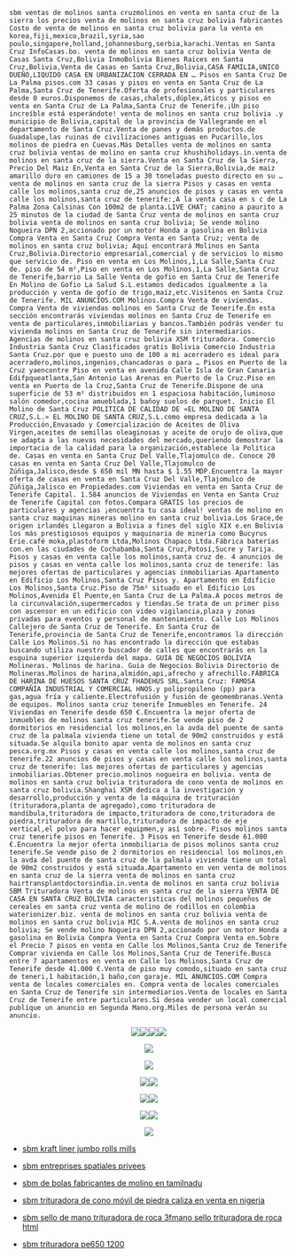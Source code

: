 
```
sbm ventas de molinos santa cruzmolinos en venta en santa cruz de la sierra los precios venta de molinos en santa cruz bolivia fabricantes Costo de venta de molinos en santa cruz bolivia para la venta en korea,fiji,mexico,brazil,syria,sao poulo,singapore,holland,johannesburg,serbia,karachi.Ventas en Santa Cruz InfoCasas.bo. venta de molinos en santa cruz bolivia Venta de Casas Santa Cruz,Bolivia InmoBolivia Bienes Raices en Santa Cruz,Bolivia,Venta de Casas en Santa Cruz,Bolivia,CASA FAMILIA,UNICO DUEÑO,LIQUIDO CASA EN URBANIZACION CERRADA EN … Pisos en Santa Cruz De La Palma pisos.com 33 casas y pisos en venta en Santa Cruz de La Palma,Santa Cruz de Tenerife.Oferta de profesionales y particulares desde 0 euros.Disponemos de casas,chalets,dúplex,áticos y pisos en venta en Santa Cruz de La Palma,Santa Cruz de Tenerife.¡Un piso increíble está esperándote! venta de molinos en santa cruz bolivia .y municipio de Bolivia,capital de la provincia de Vallegrande en el departamento de Santa Cruz.Venta de panes y demás productos.de Guadalupe,las ruinas de civilizaciones antiguas en Pucarillo,los molinos de piedra en Cuevas.Más Detalles venta de molinos en santa cruz bolivia ventas de molino en santa cruz khushiholidays.in.venta de molinos en santa cruz de la sierra.Venta en Santa Cruz de la Sierra, Precio Del Maiz En,Venta en Santa Cruz de la Sierra,Bolivia,de maiz amarillo duro en camiones de 15 a 30 toneladas puesto directo en su … venta de molinos en santa cruz de la sierra Pisos y casas en venta calle los molinos,santa cruz de,25 anuncios de pisos y casas en venta calle los molinos,santa cruz de tenerife:,A la venta casa en s c de La Palma Zona Calsinas Con 100m2 de planta.LIVE CHAT; camino a paurito a 25 minutos de la ciudad de Santa Cruz venta de molinos en santa cruz bolivia venta de molinos en santa cruz bolivia; Se vende molino Nogueira DPN 2,accionado por un motor Honda a gasolina en Bolivia Compra Venta en Santa Cruz Compra Venta en Santa Cruz; venta de molinos en santa cruz bolivia; Aquí encontrará Molinos en Santa Cruz,Bolivia.Directorio empresarial,comercial y de servicios lo mismo que servicio de. Piso en venta en Los Molinos,1,La Salle,Santa Cruz de. piso de 54 m²,Piso en venta en Los Molinos,1,La Salle,Santa Cruz de Tenerife,barrio La Salle Venta de gofio en Santa Cruz de Tenerife En Molino de Gofio La Salud S.L.estamos dedicados igualmente a la producción y venta de gofio de trigo,maíz,etc.Visítenos en Santa Cruz de Tenerife. MIL ANUNCIOS.COM Molinos.Compra Venta de viviendas. Compra Venta de viviendas molinos en Santa Cruz de Tenerife.En esta sección encontrarás viviendas molinos en Santa Cruz de Tenerife en venta de particulares,inmobiliarias y bancos.También podrás vender tu vivienda molinos en Santa Cruz de Tenerife sin intermediarios. Agencias de molinos en santa cruz bolivia XSM trituradora. Comercio Industria Santa Cruz Clasificados gratis Bolivia Comercio Industria Santa Cruz.por que e puesto uno de 100 a mi acerradero es ideal para acerradero,molinos,ingenios,chancadoras o para … Pisos en Puerto de la Cruz yaencontre Piso en venta en avenida Calle Isla de Gran Canaria Edifpqueatlanta,San Antonio Las Arenas en Puerto de la Cruz.Piso en venta en Puerto de la Cruz,Santa Cruz de Tenerife.Dispone de una superficie de 53 m² distribuidos en 1 espaciosa habitación,luminoso salón comedor,cocina amueblada,1 bañoy suelos de parquet. Inicio El Molino de Santa Cruz POLITICA DE CALIDAD DE «EL MOLINO DE SANTA CRUZ,S.L.» EL MOLINO DE SANTA CRUZ,S.L.como empresa dedicada a la Producción,Envasado y Comercialización de Aceites de Oliva Virgen,aceites de semillas oleaginosas y aceite de orujo de oliva,que se adapta a las nuevas necesidades del mercado,queriendo demostrar la importacia de la calidad para la organización,establece la Política de. Casas en venta en Santa Cruz Del Valle,Tlajomulco de. Conoce 20 casas en venta en Santa Cruz Del Valle,Tlajomulco de Zúñiga,Jalisco,desde $ 650 mil MN hasta $ 1.55 MDP.Encuentra la mayor oferta de casas en venta en Santa Cruz Del Valle,Tlajomulco de Zúñiga,Jalisco en Propiedades.com Viviendas en venta en Santa Cruz de Tenerife Capital. 1.584 anuncios de Viviendas en Venta en Santa Cruz de Tenerife Capital con fotos.Compara GRATIS los precios de particulares y agencias ¡encuentra tu casa ideal! ventas de molino en santa cruz maquinas mineras molino en santa cruz bolivia.Los Grace,de origen irlandés Llegaron a Bolivia a fines del siglo XIX e.en Bolivia los más prestigiosos equipos y maquinaria de minería como Bucyrus Erie.café moka,plastoform Ltda,Molinos Chapaco Ltda.Fábrica baterías con.en las ciudades de Cochabamba,Santa Cruz,Potosí,Sucre y Tarija. Pisos y casas en venta calle los molinos,santa cruz de. 4 anuncios de pisos y casas en venta calle los molinos,santa cruz de tenerife: las mejores ofertas de particulares y agencias inmobiliarias Apartamento en Edificio Los Molinos,Santa Cruz Pisos y. Apartamento en Edificio Los Molinos,Santa Cruz.Piso de 75m² situado en el Edificio Los Molinos,Avenida El Puente,en Santa Cruz de La Palma.A pocos metros de la circunvalación,supermercados y tiendas.Se trata de un primer piso con ascensor en un edificio con video vigilancia,plaza y zonas privadas para eventos y personal de mantenimiento. Calle Los Molinos Callejero de Santa Cruz de Tenerife. En Santa Cruz de Tenerife,provincia de Santa Cruz de Tenerife,encontramos la dirección Calle Los Molinos.Si no has encontrado la dirección que estabas buscando utiliza nuestro buscador de calles que encontrarás en la esquina superior izquierda del mapa. GUIA DE NEGOCIOS BOLIVIA Molineras. Molinos de harina. Guia de Negocios Bolivia Directorio de Molineras.Molinos de harina,almidón,api,afrecho y afrechillo.FÁBRICA DE HARINA DE HUESOS SANTA CRUZ FHADEHUS SRL.Santa Cruz: FAMOSA COMPAÑÍA INDUSTRIAL Y COMERCIAL HNOS.y polipropileno (pp) para gas,agua fría y caliente.Electrofusión y fusión de geomembranas.Venta de equipos. Molinos santa cruz tenerife Inmuebles en Tenerife. 24 Viviendas en Tenerife desde 650 €.Encuentra la mejor oferta de inmuebles de molinos santa cruz tenerife.Se vende piso de 2 dormitorios en residencial los molinos,en la avda del puente de santa cruz de la palmala vivienda tiene un total de 90m2 construidos y está situada.Se alquila bonito apar venta de molinos en santa cruz pesca.org.mx Pisos y casas en venta calle los molinos,santa cruz de tenerife.22 anuncios de pisos y casas en venta calle los molinos,santa cruz de tenerife: las mejores ofertas de particulares y agencias inmobiliarias.Obtener precio.molinos nogueira en bolivia. venta de molinos en santa cruz bolivia trituradora de cono venta de molinos en santa cruz bolivia.Shanghai XSM dedica a la investigación y desarrollo,producción y venta de la máquina de trituración (trituradora,planta de agregado),como trituradora de mandíbula,trituradora de impacto,trituradora de cono,trituradora de piedra,trituradora de martillo,trituradora de impacto de eje vertical,el polvo para hacer equipmen,y así sobre. Pisos molinos santa cruz tenerife pisos en Tenerife. 3 Pisos en Tenerife desde 61.000 €.Encuentra la mejor oferta inmobiliaria de pisos molinos santa cruz tenerife.Se vende piso de 2 dormitorios en residencial los molinos,en la avda del puente de santa cruz de la palmala vivienda tiene un total de 90m2 construidos y está situada.Apartamento en ven venta de molinos en santa cruz de la sierra venta de molinos en santa cruz hairtransplantdoctorsindia.in.venta de molinos en santa cruz bolivia SBM Trituradora Venta de molinos en santa cruz de la sierra VENTA DE CASA EN SANTA CRUZ BOLIVIA caracteristicas del molinos pequeños de cereales en santa cruz venta de molino de rodillos en colombia waterionizer.biz. venta de molinos en santa cruz bolivia venta de molinos en santa cruz bolivia MIC S.A.venta de molinos en santa cruz bolivia; Se vende molino Nogueira DPN 2,accionado por un motor Honda a gasolina en Bolivia Compra Venta en Santa Cruz Compra Venta en.Sobre el Precio 7 pisos en venta en Calle los Molinos,Santa Cruz de Tenerife Comprar vivienda en Calle los Molinos,Santa Cruz de Tenerife.Busca entre 7 apartamentos en venta en Calle los Molinos,Santa Cruz de Tenerife desde 41.000 €.Venta de piso muy comodo,situado en santa cruz de teneri,1 habitación,1 baño,con garaje. MIL ANUNCIOS.COM Compra venta de locales comerciales en. Compra venta de locales comerciales en Santa Cruz de Tenerife sin intermediarios.Venta de locales en Santa Cruz de Tenerife entre particulares.Si desea vender un local comercial publique un anuncio en Segunda Mano.org.Miles de persona verán su anuncio. 
```

<div align="center">

<a href="https://es-mill.shibang-china.com/github&k=sbm+ventas+de+molinos+santa+cruz"><img src="https://static.shibang-china.com/es/mill/index.jpg"></a><a href="https://es-mill.shibang-china.com/materials.htmlgithub&k=sbm+ventas+de+molinos+santa+cruz"><img src="https://static.shibang-china.com/es/mill/materials.jpg"></a><a href="https://es-mill.shibang-china.com/about.htmlgithub&k=sbm+ventas+de+molinos+santa+cruz"><img src="https://static.shibang-china.com/es/mill/about.jpg"></a><a href="https://es-mill.shibang-china.com/contact.htmlgithub&k=sbm+ventas+de+molinos+santa+cruz"><img src="https://static.shibang-china.com/es/mill/contact.jpg"></a>

<a href="https://es-mill.shibang-china.com/github&k=sbm+ventas+de+molinos+santa+cruz"><img src="https://static.shibang-china.com/es/mill/banner.jpg"></a>

<a href="https://swt.shibang-china.com/github&k=sbm+ventas+de+molinos+santa+cruz"><img src="https://static.shibang-china.com/es/mill/chat.jpg"></a>

<a href="https://es-mill.shibang-china.com/products/vertical-roller-mill.htmlgithub&k=sbm+ventas+de+molinos+santa+cruz"><img src="https://static.shibang-china.com/es/mill/vertical.jpg"></a><a href="https://es-mill.shibang-china.com/products/raymond-mill.htmlgithub&k=sbm+ventas+de+molinos+santa+cruz"><img src="https://static.shibang-china.com/es/mill/raymond.jpg"></a>

<a href="https://es-mill.shibang-china.com/products/ultrafine-grinding-mill.htmlgithub&k=sbm+ventas+de+molinos+santa+cruz"><img src="https://static.shibang-china.com/es/mill/ultrafine.jpg"></a><a href="https://es-mill.shibang-china.com/products/trapezium-grinding-mill.htmlgithub&k=sbm+ventas+de+molinos+santa+cruz"><img src="https://static.shibang-china.com/es/mill/trapezium.jpg"></a>

<a href="https://es-mill.shibang-china.com/products/ball-mill.htmlgithub&k=sbm+ventas+de+molinos+santa+cruz"><img src="https://static.shibang-china.com/es/mill/ball.jpg"></a><a href="https://es-mill.shibang-china.com/products/hammer-mill.htmlgithub&k=sbm+ventas+de+molinos+santa+cruz"><img src="https://static.shibang-china.com/es/mill/hammer.jpg"></a>

<a href="https://swt.shibang-china.com/github&k=sbm+ventas+de+molinos+santa+cruz"><img src="https://static.shibang-china.com/es/mill/case.jpg"></a>

</div>


* [sbm kraft liner jumbo rolls mills](sbm%20kraft%20liner%20jumbo%20rolls%20mills.md)

* [sbm entreprises spatiales privees](sbm%20entreprises%20spatiales%20privees.md)

* [sbm de bolas fabricantes de molino en tamilnadu](sbm%20de%20bolas%20fabricantes%20de%20molino%20en%20tamilnadu.md)

* [sbm trituradora de cono móvil de piedra caliza en venta en nigeria](sbm%20trituradora%20de%20cono%20m%C3%B3vil%20de%20piedra%20caliza%20en%20venta%20en%20nigeria.md)

* [sbm sello de mano trituradora de roca 3fmano sello trituradora de roca html](sbm%20sello%20de%20mano%20trituradora%20de%20roca%203fmano%20sello%20trituradora%20de%20roca%20html.md)

* [sbm trituradora pe650  1200](sbm%20trituradora%20pe650%20%201200.md)